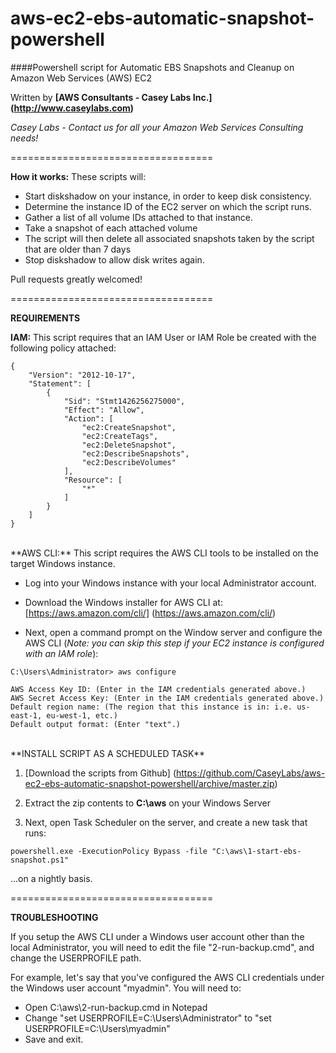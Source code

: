 aws-ec2-ebs-automatic-snapshot-powershell
===================================

####Powershell script for Automatic EBS Snapshots and Cleanup on Amazon Web Services (AWS) EC2

Written by **[AWS Consultants - Casey Labs Inc.] (http://www.caseylabs.com)**

*Casey Labs - Contact us for all your Amazon Web Services Consulting needs!*

===================================

**How it works:**
These scripts will:
- Start diskshadow on your instance, in order to keep disk consistency.
- Determine the instance ID of the EC2 server on which the script runs.
- Gather a list of all volume IDs attached to that instance.
- Take a snapshot of each attached volume
- The script will then delete all associated snapshots taken by the script that are older than 7 days
- Stop diskshadow to allow disk writes again.


Pull requests greatly welcomed!

===================================

**REQUIREMENTS**

**IAM:** This script requires that an IAM User or IAM Role be created with the following policy attached:

```
{
    "Version": "2012-10-17",
    "Statement": [
        {
            "Sid": "Stmt1426256275000",
            "Effect": "Allow",
            "Action": [
                "ec2:CreateSnapshot",
                "ec2:CreateTags",
                "ec2:DeleteSnapshot",
                "ec2:DescribeSnapshots",
                "ec2:DescribeVolumes"
            ],
            "Resource": [
                "*"
            ]
        }
    ]
}
```
<br />
**AWS CLI:** This script requires the AWS CLI tools to be installed on the target Windows instance.  

- Log into your Windows instance with your local Administrator account.

- Download the Windows installer for AWS CLI at: [https://aws.amazon.com/cli/] (https://aws.amazon.com/cli/)

- Next, open a command prompt on the Window server and configure the AWS CLI (_Note: you can skip this step if your EC2 instance is configured with an IAM role_):   

```
C:\Users\Administrator> aws configure

AWS Access Key ID: (Enter in the IAM credentials generated above.)
AWS Secret Access Key: (Enter in the IAM credentials generated above.)
Default region name: (The region that this instance is in: i.e. us-east-1, eu-west-1, etc.)
Default output format: (Enter "text".)
```

<br />
**INSTALL SCRIPT AS A SCHEDULED TASK**

1) [Download the scripts from Github] (https://github.com/CaseyLabs/aws-ec2-ebs-automatic-snapshot-powershell/archive/master.zip)

2) Extract the zip contents to **C:\aws** on your Windows Server

3) Next, open Task Scheduler on the server, and create a new task that runs:
```
powershell.exe -ExecutionPolicy Bypass -file "C:\aws\1-start-ebs-snapshot.ps1"
```
...on a nightly basis.

===================================

**TROUBLESHOOTING**

If you setup the AWS CLI under a Windows user account other than the local Administrator, you will need to edit the file "2-run-backup.cmd", and change the USERPROFILE path.

For example, let's say that you've configured the AWS CLI credentials under the Windows user account "myadmin". You will need to:

- Open C:\aws\2-run-backup.cmd in Notepad
- Change "set USERPROFILE=C:\Users\Administrator\" to "set USERPROFILE=C:\Users\myadmin\"
- Save and exit.
